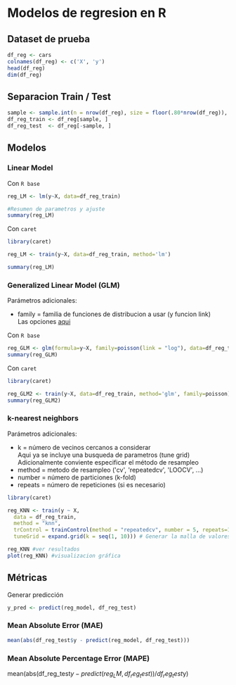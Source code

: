 # Modelos de regresion en R

## Dataset de prueba
```r
df_reg <- cars
colnames(df_reg) <- c('X', 'y')
head(df_reg)
dim(df_reg)
```

## Separacion Train / Test
```r
sample <- sample.int(n = nrow(df_reg), size = floor(.80*nrow(df_reg)), replace = F)
df_reg_train <- df_reg[sample, ]
df_reg_test  <- df_reg[-sample, ]
```

## Modelos

### Linear Model
Con `R base`
```r
reg_LM <- lm(y~X, data=df_reg_train)

#Resumen de parametros y ajuste
summary(reg_LM)
```
Con `caret`
```r
library(caret)

reg_LM <- train(y~X, data=df_reg_train, method='lm')

summary(reg_LM)
```

### Generalized Linear Model (GLM)
Parámetros adicionales:
* family = familia de funciones de distribucion a usar (y funcion link)  
Las opciones [aqui](https://www.rdocumentation.org/packages/stats/versions/3.6.2/topics/family)

Con `R base`
```r
reg_GLM <- glm(formula=y~X, family=poisson(link = "log"), data=df_reg_train) #ejemplo con poisson
summary(reg_GLM)
```

Con `caret`
```r
library(caret)

reg_GLM2 <- train(y~X, data=df_reg_train, method='glm', family=poisson) #ejemplo con poisson
summary(reg_GLM2)
```

### k-nearest neighbors

Parámetros adicionales:
* k = número de vecinos cercanos a considerar  
Aqui ya se incluye una busqueda de parametros (tune grid)  
Adicionalmente conviente especificar el método de resampleo
* method = metodo de resampleo ('cv', 'repeatedcv', 'LOOCV', ...)
* number = número de particiones (k-fold)
* repeats = número de repeticiones (si es necesario)  

```r
library(caret)

reg_KNN <- train(y ~ X,
  data = df_reg_train,
  method = "knn",
  trControl = trainControl(method = "repeatedcv", number = 5, repeats=10), # Seleccionar metodo de resampling (#aqui: repeated 10-fold CV)
  tuneGrid = expand.grid(k = seq(1, 10))) # Generar la malla de valores de parámetros para buscar optimo

reg_KNN #ver resultados
plot(reg_KNN) #visualizacion gráfica
``` 

## Métricas
Generar predicción
```r
y_pred <- predict(reg_model, df_reg_test)
```

### Mean Absolute Error (MAE)
```r
mean(abs(df_reg_test$y - predict(reg_model, df_reg_test)))
```

### Mean Absolute Percentage Error (MAPE)

mean(abs(df_reg_test$y - predict(reg_LM, df_reg_test))/df_reg_test$y)






